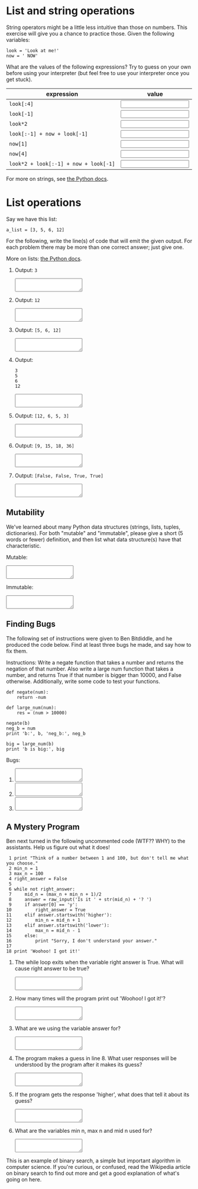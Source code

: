 # List and string operations

String operators might be a little less intuitive than those on numbers. This
exercise will give you a chance to practice those. Given the following 
variables:

	look = 'Look at me!'
	now = ' NOW'

What are the values of the following expressions? Try to guess on your own
before using your interpreter (but feel free to use your interpreter once you 
get stuck).

|expression                           |value                               |
|-------------------------------------|------------------------------------|
|`look[:4]`                           |<input name="a[2-1-1]" type="text">|
|`look[-1]`                           |<input name="a[2-1-2]" type="text">|
|`look*2`                             |<input name="a[2-1-3]" type="text">|
|`look[:-1] + now + look[-1]`         |<input name="a[2-1-4]" type="text">|
|`now[1]`                             |<input name="a[2-1-5]" type="text">|
|`now[4]`                             |<input name="a[2-1-6]" type="text">|
|`look*2 + look[:-1] + now + look[-1]`|<input name="a[2-1-7]" type="text">|

For more on strings, see [the Python docs](http://docs.python.org/release/2.7.5/library/stdtypes.html#string-methods).

# List operations

Say we have this list:

	a_list = [3, 5, 6, 12]

For the following, write the line(s) of code that will emit the given output.
For each problem there may be more than one correct answer; just give one. 

More on lists: [the Python docs](http://docs.python.org/release/2.7.5/tutorial/datastructures.html).

1.	Output: `3`

	<textarea name="a[2-2-1]"></textarea>

2.	Output: `12`

	<textarea name="a[2-2-2]"></textarea>

3.	Output: `[5, 6, 12]`

	<textarea name="a[2-2-3]"></textarea>

4.	Output:

		3
		5
		6
		12

	<textarea name="a[2-2-4]"></textarea>

5.	Output: `[12, 6, 5, 3]`

	<textarea name="a[2-2-5]"></textarea>

6.	Output: `[9, 15, 18, 36]`

	<textarea name="a[2-2-6]"></textarea>

7.	Output: `[False, False, True, True]`

	<textarea name="a[2-2-7]"></textarea>

## Mutability

We've learned about many Python data structures (strings, lists, tuples,
dictionaries). For both "mutable" and "immutable", please give a short (5
words or fewer) definition, and then list what data structure(s) have that
characteristic.

Mutable:

<textarea name="a[2-3-1]"></textarea>

Immutable:

<textarea name="a[2-3-2]"></textarea>

## Finding Bugs

The following set of instructions were given to Ben Bitdiddle, and he produced
the code below. Find at least three bugs he made, and say how to fix them.

Instructions: Write a negate function that takes a number and returns the
negation of that number. Also write a large num function that takes a number,
and returns True if that number is bigger than 10000, and False otherwise.
Additionally, write some code to test your functions.

	def negate(num):
		return -num

	def large_num(num):
		res = (num > 10000)

	negate(b)
	neg_b = num
	print 'b:', b, 'neg_b:', neg_b

	big = large_num(b)
	print 'b is big:', big

Bugs:

1. <textarea name="a[2-4-1]"></textarea>

2. <textarea name="a[2-4-2]"></textarea>

3. <textarea name="a[2-4-3]"></textarea>

## A Mystery Program

Ben next turned in the following uncommented code (WTF?? WHY) to the
assistants. Help us figure out what it does!

	 1 print "Think of a number between 1 and 100, but don't tell me what you choose."
	 2 min_n = 1
	 3 max_n = 100
	 4 right_answer = False
	 5
	 6 while not right_answer:
	 7     mid_n = (max_n + min_n + 1)/2
	 8     answer = raw_input('Is it ' + str(mid_n) + '? ')
	 9     if answer[0] == 'y':
	10         right_answer = True
	11     elif answer.startswith('higher'):
	12         min_n = mid_n + 1
	13     elif answer.startswith('lower'):
	14         max_n = mid_n - 1
	15     else:
	16         print "Sorry, I don't understand your answer."
	17
	18 print 'Woohoo! I got it!'

1. The while loop exits when the variable right answer is True. What will
   cause right answer to be true?

   <textarea name="a[2-5-1]"></textarea>

2. How many times will the program print out 'Woohoo! I got it!'?

   <textarea name="a[2-5-2]"></textarea>

3. What are we using the variable answer for?

   <textarea name="a[2-5-3]"></textarea>

4. The program makes a guess in line 8. What user responses will be understood
   by the program after it makes its guess?

   <textarea name="a[2-5-4]"></textarea>

5. If the program gets the response 'higher', what does that tell it about its
   guess?

   <textarea name="a[2-5-5]"></textarea>

6. What are the variables min n, max n and mid n used for?

   <textarea name="a[2-5-6]"></textarea>

This is an example of binary search, a simple but important algorithm in
computer science. If you're curious, or confused, read the Wikipedia article
on binary search to find out more and get a good explanation of what's going
on here.

